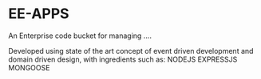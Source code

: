 # EE-APPS
An Enterprise code bucket for managing ....

Developed using state of the art concept of event driven development and domain driven design, with ingredients such as:
NODEJS
EXPRESSJS
MONGOOSE

